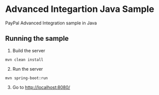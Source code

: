 # Advanced Integartion Java Sample
PayPal Advanced Integration sample in Java

## Running the sample

1. Build the server

~~~
mvn clean install
~~~

2. Run the server

~~~
mvn spring-boot:run
~~~

3. Go to [http://localhost:8080/](http://localhost:8080/)
